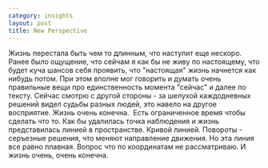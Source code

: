 ```yaml
--- 
category: insights
layout: post
title: New Perspective
---
```

Жизнь перестала быть чем то длинным, что наступит еще нескоро.
Ранее было ощущение, что сейчам я как бы не живу по настоящему, что будет куча шансов себя проявить,
что "настоящая" жизнь начнется как нибудь потом. При этом вполне мог говорить и думать очень правильные
вещи про единственность момента "сейчас" и далее по тексту.
Сейчас смотрю с другой стороны - за шелухой каждодневных решений видел судьбы разных людей, это навело на другое восприятие.
Жизнь очень конечна.  Есть ограниченное время чтобы сделать что то. Как бы удалилась точка наблюдения и жизнь представилась линией в пространстве.
Кривой линией. Повороты - серъезные решения, что меняют направление движения. Но эта линия все равно плавная.
Вопрос что по координатам не рассматриваю.
И жизнь очень, очень конечна.
